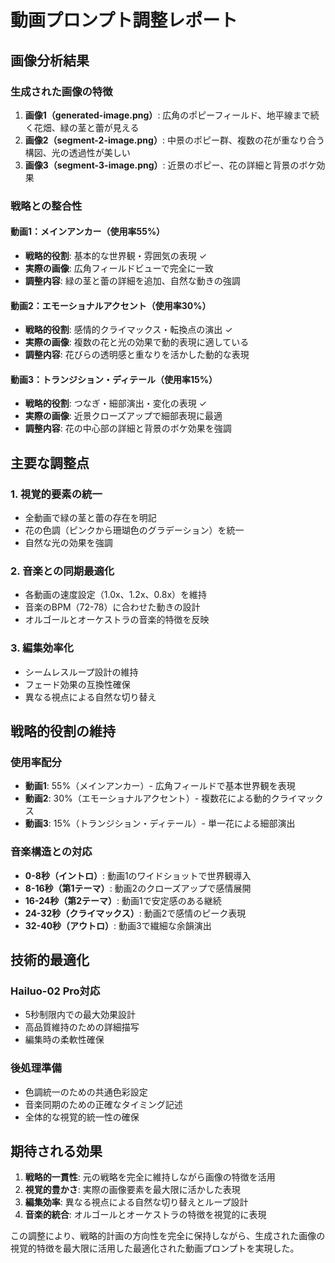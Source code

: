 # 動画プロンプト調整レポート

## 画像分析結果

### 生成された画像の特徴
1. **画像1（generated-image.png）**: 広角のポピーフィールド、地平線まで続く花畑、緑の茎と蕾が見える
2. **画像2（segment-2-image.png）**: 中景のポピー群、複数の花が重なり合う構図、光の透過性が美しい
3. **画像3（segment-3-image.png）**: 近景のポピー、花の詳細と背景のボケ効果

### 戦略との整合性

#### 動画1：メインアンカー（使用率55%）
- **戦略的役割**: 基本的な世界観・雰囲気の表現 ✓
- **実際の画像**: 広角フィールドビューで完全に一致
- **調整内容**: 緑の茎と蕾の詳細を追加、自然な動きの強調

#### 動画2：エモーショナルアクセント（使用率30%）
- **戦略的役割**: 感情的クライマックス・転換点の演出 ✓
- **実際の画像**: 複数の花と光の効果で動的表現に適している
- **調整内容**: 花びらの透明感と重なりを活かした動的な表現

#### 動画3：トランジション・ディテール（使用率15%）
- **戦略的役割**: つなぎ・細部演出・変化の表現 ✓
- **実際の画像**: 近景クローズアップで細部表現に最適
- **調整内容**: 花の中心部の詳細と背景のボケ効果を強調

## 主要な調整点

### 1. 視覚的要素の統一
- 全動画で緑の茎と蕾の存在を明記
- 花の色調（ピンクから珊瑚色のグラデーション）を統一
- 自然な光の効果を強調

### 2. 音楽との同期最適化
- 各動画の速度設定（1.0x、1.2x、0.8x）を維持
- 音楽のBPM（72-78）に合わせた動きの設計
- オルゴールとオーケストラの音楽的特徴を反映

### 3. 編集効率化
- シームレスループ設計の維持
- フェード効果の互換性確保
- 異なる視点による自然な切り替え

## 戦略的役割の維持

### 使用率配分
- **動画1**: 55%（メインアンカー）- 広角フィールドで基本世界観を表現
- **動画2**: 30%（エモーショナルアクセント）- 複数花による動的クライマックス
- **動画3**: 15%（トランジション・ディテール）- 単一花による細部演出

### 音楽構造との対応
- **0-8秒（イントロ）**: 動画1のワイドショットで世界観導入
- **8-16秒（第1テーマ）**: 動画2のクローズアップで感情展開
- **16-24秒（第2テーマ）**: 動画1で安定感のある継続
- **24-32秒（クライマックス）**: 動画2で感情のピーク表現
- **32-40秒（アウトロ）**: 動画3で繊細な余韻演出

## 技術的最適化

### Hailuo-02 Pro対応
- 5秒制限内での最大効果設計
- 高品質維持のための詳細描写
- 編集時の柔軟性確保

### 後処理準備
- 色調統一のための共通色彩設定
- 音楽同期のための正確なタイミング記述
- 全体的な視覚的統一性の確保

## 期待される効果

1. **戦略的一貫性**: 元の戦略を完全に維持しながら画像の特徴を活用
2. **視覚的豊かさ**: 実際の画像要素を最大限に活かした表現
3. **編集効率**: 異なる視点による自然な切り替えとループ設計
4. **音楽的統合**: オルゴールとオーケストラの特徴を視覚的に表現

この調整により、戦略的計画の方向性を完全に保持しながら、生成された画像の視覚的特徴を最大限に活用した最適化された動画プロンプトを実現した。
